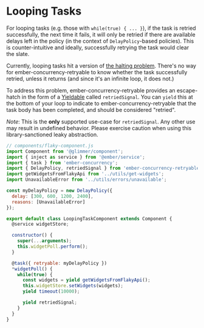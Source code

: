 # Looping Tasks

For looping tasks (e.g. those with `while(true) { ... }`), if the task is retried
successfully, the next time it fails, it will only be retried if there are
available delays left in the policy (in the context of `DelayPolicy`-based policies).
This is counter-intuitive and ideally, successfully retrying the task would
clear the slate.

Currently, looping tasks hit a version of [the halting problem](https://en.wikipedia.org/wiki/Halting_problem).
There's no way for ember-concurrency-retryable to know whether the task
successfully retried, unless it returns (and since it's an infinite loop, it does not.)

To address this problem, ember-concurrency-retryable provides an escape-hatch in
the form of a [Yieldable](http://ember-concurrency.com/docs/yieldables) called
`retriedSignal`. You can `yield` this at the bottom of your loop to indicate to
ember-concurrency-retryable that the task body has been completed, and should be
considered "retried".

*Note*: This is the **only** supported use-case for `retriedSignal`. Any other
use may result in undefined behavior. Please exercise caution when using this
library-sanctioned leaky abstraction.

```javascript
// components/flaky-component.js
import Component from '@glimmer/component';
import { inject as service } from '@ember/service';
import { task } from 'ember-concurrency';
import { DelayPolicy, retriedSignal } from 'ember-concurrency-retryable';
import getWidgetsFromFlakyApi from '../utils/get-widgets';
import UnavailableError from '../utils/errors/unavailable';

const myDelayPolicy = new DelayPolicy({
  delay: [300, 600, 1200, 2400],
  reasons: [UnavailableError]
});

export default class LoopingTaskComponent extends Component {
  @service widgetStore;

  constructor() {
    super(...arguments);
    this.widgetPoll.perform();
  }

  @task({ retryable: myDelayPolicy })
  *widgetPoll() {
    while(true) {
      const widgets = yield getWidgetsFromFlakyApi();
      this.widgetStore.setWidgets(widgets);
      yield timeout(10000);

      yield retriedSignal;
    }
  }
}
```
